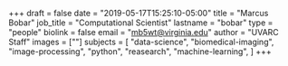 +++
draft = false
date = "2019-05-17T15:25:10-05:00"
title = "Marcus Bobar"
job_title = "Computational Scientist"
lastname = "bobar"
type = "people"
biolink = false
email = "mb5wt@virginia.edu"
author = "UVARC Staff"
images = [""]
subjects = [
  "data-science",
  "biomedical-imaging",
  "image-processing",
  "python",
  "reasearch",
  "machine-learning",
]
+++


